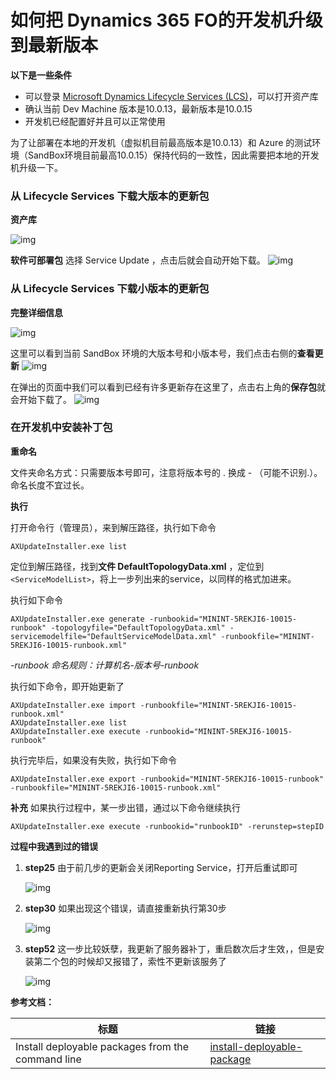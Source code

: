 # 如何把 Dynamics 365 FO的开发机升级到最新版本


<!--more-->

**以下是一些条件**

* 可以登录 [Microsoft Dynamics Lifecycle Services \(LCS\)](https://lcs.dynamics.com/)，可以打开资产库
* 确认当前 Dev Machine 版本是10.0.13，最新版本是10.0.15
* 开发机已经配置好并且可以正常使用

为了让部署在本地的开发机（虚拟机目前最高版本是10.0.13）和 Azure 的测试环境（SandBox环境目前最高10.0.15）保持代码的一致性，因此需要把本地的开发机升级一下。

### 从 Lifecycle Services 下载大版本的更新包

**资产库**

![img](http://nashome-image-bucket.oss-cn-shanghai.aliyuncs.com/Images/D365UpgradeDevEnv/4.png)

**软件可部署包**
选择 Service Update ，点击后就会自动开始下载。
![img](http://nashome-image-bucket.oss-cn-shanghai.aliyuncs.com/Images/D365UpgradeDevEnv/5.png)

### 从 Lifecycle Services 下载小版本的更新包

**完整详细信息**

![img](http://nashome-image-bucket.oss-cn-shanghai.aliyuncs.com/Images/D365UpgradeDevEnv/1.png)

这里可以看到当前 SandBox 环境的大版本号和小版本号，我们点击右侧的**查看更新**
![img](http://nashome-image-bucket.oss-cn-shanghai.aliyuncs.com/Images/D365UpgradeDevEnv/2.png)

在弹出的页面中我们可以看到已经有许多更新存在这里了，点击右上角的**保存包**就会开始下载了。
![img](http://nashome-image-bucket.oss-cn-shanghai.aliyuncs.com/Images/D365UpgradeDevEnv/3.png)



### 在开发机中安装补丁包

**重命名**

文件夹命名方式：只需要版本号即可，注意将版本号的 . 换成 - （可能不识别.）。命名长度不宜过长。

**执行**

打开命令行（管理员），来到解压路径，执行如下命令

```
AXUpdateInstaller.exe list
```

定位到解压路径，找到**文件 DefaultTopologyData.xml** ，定位到`<ServiceModelList>`，将上一步列出来的service，以同样的格式加进来。

执行如下命令

```
AXUpdateInstaller.exe generate -runbookid="MININT-5REKJI6-10015-runbook" -topologyfile="DefaultTopologyData.xml" -servicemodelfile="DefaultServiceModelData.xml" -runbookfile="MININT-5REKJI6-10015-runbook.xml"
```

*-runbook 命名规则：计算机名-版本号-runbook*

执行如下命令，即开始更新了

```
AXUpdateInstaller.exe import -runbookfile="MININT-5REKJI6-10015-runbook.xml"
AXUpdateInstaller.exe list
AXUpdateInstaller.exe execute -runbookid="MININT-5REKJI6-10015-runbook"
```

执行完毕后，如果没有失败，执行如下命令

```
AXUpdateInstaller.exe export -runbookid="MININT-5REKJI6-10015-runbook" -runbookfile="MININT-5REKJI6-10015-runbook.xml"
```

**补充**
如果执行过程中，某一步出错，通过以下命令继续执行

```
AXUpdateInstaller.exe execute -runbookid="runbookID" -rerunstep=stepID
```

**过程中我遇到过的错误**

1. **step25** 由于前几步的更新会关闭Reporting Service，打开后重试即可

   ![img](https://nashome-image-bucket.oss-cn-shanghai.aliyuncs.com/Images/D365UpgradeDevEnv/step25-error.png)

2. **step30** 如果出现这个错误，请直接重新执行第30步

   ![img](https://nashome-image-bucket.oss-cn-shanghai.aliyuncs.com/Images/D365UpgradeDevEnv/step30-error.png)

3. **step52** 这一步比较妖孽，我更新了服务器补丁，重启数次后才生效，，但是安装第二个包的时候却又报错了，索性不更新该服务了

   ![img](https://nashome-image-bucket.oss-cn-shanghai.aliyuncs.com/Images/D365UpgradeDevEnv/step52-error.png)

**参考文档：**

| 标题                                              | 链接                                                         |
| ------------------------------------------------- | ------------------------------------------------------------ |
| Install deployable packages from the command line | [install-deployable-package](https://docs.microsoft.com/zh-cn/dynamics365/fin-ops-core/dev-itpro/deployment/install-deployable-package) |



